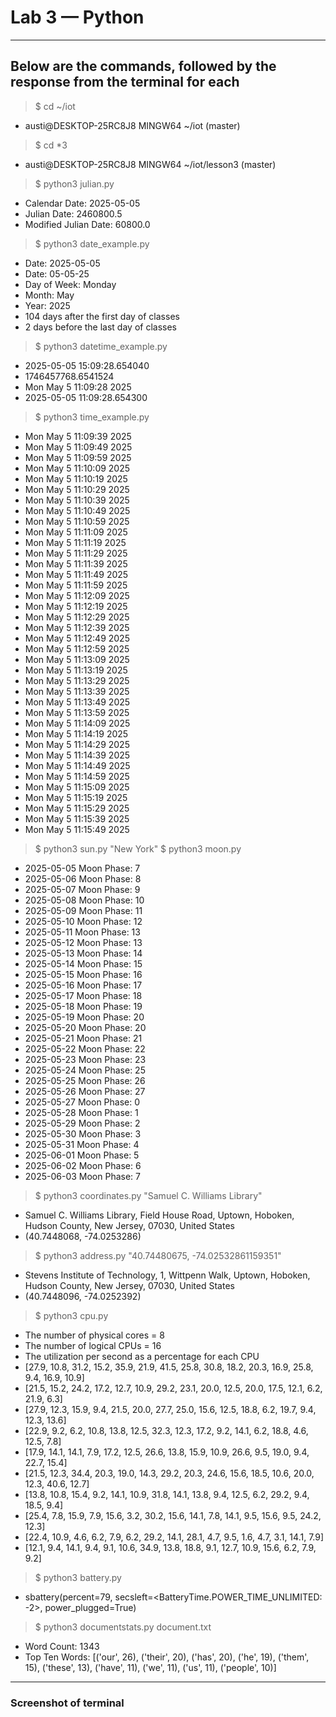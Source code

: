 # Lab 3 — Python
---
## Below are the commands, followed by the response from the terminal for each
> $ cd ~/iot
- austi@DESKTOP-25RC8J8 MINGW64 ~/iot (master)

> $ cd *3
- austi@DESKTOP-25RC8J8 MINGW64 ~/iot/lesson3 (master)

> $ python3 julian.py
- Calendar Date: 2025-05-05
- Julian Date: 2460800.5
- Modified Julian Date: 60800.0

> $ python3 date_example.py
- Date: 2025-05-05
- Date: 05-05-25
- Day of Week: Monday
- Month: May
- Year: 2025
- 104 days after the first day of classes
- 2 days before the last day of classes

> $ python3 datetime_example.py
- 2025-05-05 15:09:28.654040
- 1746457768.6541524
- Mon May  5 11:09:28 2025
- 2025-05-05 11:09:28.654300

> $ python3 time_example.py
- Mon May  5 11:09:39 2025
- Mon May  5 11:09:49 2025
- Mon May  5 11:09:59 2025
- Mon May  5 11:10:09 2025
- Mon May  5 11:10:19 2025
- Mon May  5 11:10:29 2025
- Mon May  5 11:10:39 2025
- Mon May  5 11:10:49 2025
- Mon May  5 11:10:59 2025
- Mon May  5 11:11:09 2025
- Mon May  5 11:11:19 2025
- Mon May  5 11:11:29 2025
- Mon May  5 11:11:39 2025
- Mon May  5 11:11:49 2025
- Mon May  5 11:11:59 2025
- Mon May  5 11:12:09 2025
- Mon May  5 11:12:19 2025
- Mon May  5 11:12:29 2025
- Mon May  5 11:12:39 2025
- Mon May  5 11:12:49 2025
- Mon May  5 11:12:59 2025
- Mon May  5 11:13:09 2025
- Mon May  5 11:13:19 2025
- Mon May  5 11:13:29 2025
- Mon May  5 11:13:39 2025
- Mon May  5 11:13:49 2025
- Mon May  5 11:13:59 2025
- Mon May  5 11:14:09 2025
- Mon May  5 11:14:19 2025
- Mon May  5 11:14:29 2025
- Mon May  5 11:14:39 2025
- Mon May  5 11:14:49 2025
- Mon May  5 11:14:59 2025
- Mon May  5 11:15:09 2025
- Mon May  5 11:15:19 2025
- Mon May  5 11:15:29 2025
- Mon May  5 11:15:39 2025
- Mon May  5 11:15:49 2025

> $ python3 sun.py "New York"
> $ python3 moon.py
- 2025-05-05 Moon Phase: 7
- 2025-05-06 Moon Phase: 8
- 2025-05-07 Moon Phase: 9
- 2025-05-08 Moon Phase: 10
- 2025-05-09 Moon Phase: 11
- 2025-05-10 Moon Phase: 12
- 2025-05-11 Moon Phase: 13
- 2025-05-12 Moon Phase: 13
- 2025-05-13 Moon Phase: 14
- 2025-05-14 Moon Phase: 15
- 2025-05-15 Moon Phase: 16
- 2025-05-16 Moon Phase: 17
- 2025-05-17 Moon Phase: 18
- 2025-05-18 Moon Phase: 19
- 2025-05-19 Moon Phase: 20
- 2025-05-20 Moon Phase: 20
- 2025-05-21 Moon Phase: 21
- 2025-05-22 Moon Phase: 22
- 2025-05-23 Moon Phase: 23
- 2025-05-24 Moon Phase: 25
- 2025-05-25 Moon Phase: 26
- 2025-05-26 Moon Phase: 27
- 2025-05-27 Moon Phase: 0
- 2025-05-28 Moon Phase: 1
- 2025-05-29 Moon Phase: 2
- 2025-05-30 Moon Phase: 3
- 2025-05-31 Moon Phase: 4
- 2025-06-01 Moon Phase: 5
- 2025-06-02 Moon Phase: 6
- 2025-06-03 Moon Phase: 7

> $ python3 coordinates.py "Samuel C. Williams Library"
- Samuel C. Williams Library, Field House Road, Uptown, Hoboken, Hudson County, New Jersey, 07030, United States
- (40.7448068, -74.0253286)

> $ python3 address.py "40.74480675, -74.02532861159351"
- Stevens Institute of Technology, 1, Wittpenn Walk, Uptown, Hoboken, Hudson County, New Jersey, 07030, United States
- (40.7448096, -74.0252392)

> $ python3 cpu.py
- The number of physical cores =  8
- The number of logical CPUs =  16
- The utilization per second as a percentage for each CPU
- [27.9, 10.8, 31.2, 15.2, 35.9, 21.9, 41.5, 25.8, 30.8, 18.2, 20.3, 16.9, 25.8, 9.4, 16.9, 10.9]
- [21.5, 15.2, 24.2, 17.2, 12.7, 10.9, 29.2, 23.1, 20.0, 12.5, 20.0, 17.5, 12.1, 6.2, 21.9, 6.3]
- [27.9, 12.3, 15.9, 9.4, 21.5, 20.0, 27.7, 25.0, 15.6, 12.5, 18.8, 6.2, 19.7, 9.4, 12.3, 13.6]
- [22.9, 9.2, 6.2, 10.8, 13.8, 12.5, 32.3, 12.3, 17.2, 9.2, 14.1, 6.2, 18.8, 4.6, 12.5, 7.8]
- [17.9, 14.1, 14.1, 7.9, 17.2, 12.5, 26.6, 13.8, 15.9, 10.9, 26.6, 9.5, 19.0, 9.4, 22.7, 15.4]
- [21.5, 12.3, 34.4, 20.3, 19.0, 14.3, 29.2, 20.3, 24.6, 15.6, 18.5, 10.6, 20.0, 12.3, 40.6, 12.7]
- [13.8, 10.8, 15.4, 9.2, 14.1, 10.9, 31.8, 14.1, 13.8, 9.4, 12.5, 6.2, 29.2, 9.4, 18.5, 9.4]
- [25.4, 7.8, 15.9, 7.9, 15.6, 3.2, 30.2, 15.6, 14.1, 7.8, 14.1, 9.5, 15.6, 9.5, 24.2, 12.3]
- [22.4, 10.9, 4.6, 6.2, 7.9, 6.2, 29.2, 14.1, 28.1, 4.7, 9.5, 1.6, 4.7, 3.1, 14.1, 7.9]
- [12.1, 9.4, 14.1, 9.4, 9.1, 10.6, 34.9, 13.8, 18.8, 9.1, 12.7, 10.9, 15.6, 6.2, 7.9, 9.2]

> $ python3 battery.py
- sbattery(percent=79, secsleft=<BatteryTime.POWER_TIME_UNLIMITED: -2>, power_plugged=True)

> $ python3 documentstats.py document.txt
- Word Count: 1343
- Top Ten Words: [('our', 26), ('their', 20), ('has', 20), ('he', 19), ('them', 15), ('these', 13), ('have', 11), ('we', 11), ('us', 11), ('people', 10)]

---
### Screenshot of terminal







